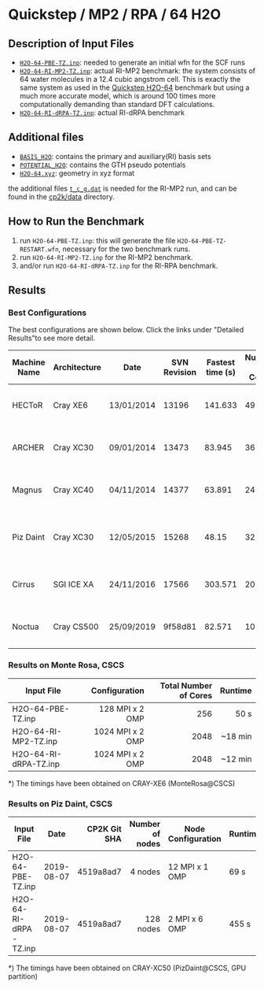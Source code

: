 # Quickstep / MP2 / RPA / 64 H2O

## Description of Input Files

- [`H2O-64-PBE-TZ.inp`](H2O-64-PBE-TZ.inp):
  needed to generate an initial wfn for the SCF runs
- [`H2O-64-RI-MP2-TZ.inp`](H2O-64-RI-MP2-TZ.inp): actual RI-MP2 benchmark:
  the system consists of 64 water molecules in a 12.4 cubic angstrom cell.
  This is exactly the same system as used in the [Quickstep H2O-64](../../QS/H2O-64.inp)
  benchmark but using a much more accurate model, which is around 100 times more
  computationally demanding than standard DFT calculations.
- [`H2O-64-RI-dRPA-TZ.inp`](H2O-64-RI-dRPA-TZ.inp): actual RI-dRPA benchmark

## Additional files

- [`BASIS_H2O`](BASIS_H2O): contains the primary and auxiliary(RI) basis sets
- [`POTENTIAL_H2O`](POTENTIAL_H2O): contains the GTH pseudo potentials
- [`H2O-64.xyz`](H2O-64.xyz): geometry in xyz format

the additional files [`t_c_g.dat`](../../../data/t_c_g.dat) is needed for the
RI-MP2 run, and can be found in the [cp2k/data](../../../data) directory.

## How to Run the Benchmark

1. run `H2O-64-PBE-TZ.inp`: this will generate the file `H2O-64-PBE-TZ-RESTART.wfn`,
   necessary for the two benchmark runs.
1. run `H2O-64-RI-MP2-TZ.inp` for the RI-MP2 benchmark.
1. and/or run `H2O-64-RI-dRPA-TZ.inp` for the RI-RPA benchmark.

## Results

### Best Configurations

The best configurations are shown below.
Click the links under "Detailed Results"to see more detail.

| Machine Name | Architecture | Date       | SVN Revision | Fastest time (s) | Number of Cores | Number of Threads                  | Detailed Results                                                                    |
| ------------ | ------------ | ---------- | ------------ | ---------------- | --------------- | ---------------------------------- | ----------------------------------------------------------------------------------- |
| HECToR       | Cray XE6     | 13/01/2014 | 13196        | 141.633          | 49152           | 8 OMP threads per MPI task         | [hector-h2o-64-ri-mp2](https://www.cp2k.org/performance:hector-h2o-64-ri-mp2)       |
| ARCHER       | Cray XC30    | 09/01/2014 | 13473        | 83.945           | 36864           | 4 OMP threads per MPI task         | [archer-h2o-64-ri-mp2](https://www.cp2k.org/performance:archer-h2o-64-ri-mp2)       |
| Magnus       | Cray XC40    | 04/11/2014 | 14377        | 63.891           | 24576           | 6 OMP threads per MPI task         | [magnus-h2o-64-ri-mp2](https://www.cp2k.org/performance:magnus-h2o-64-ri-mp2)       |
| Piz Daint    | Cray XC30    | 12/05/2015 | 15268        | 48.15            | 32768           | 8 OMP threads per MPI task, no GPU | [piz-daint-h2o-64-ri-mp2](https://www.cp2k.org/performance:piz-daint-h2o-64-ri-mp2) |
| Cirrus       | SGI ICE XA   | 24/11/2016 | 17566        | 303.571          | 2016            | 1 OMP thread per MPI task          | [cirrus-h2o-64-ri-mp2](https://www.cp2k.org/performance:cirrus-h2o-64-ri-mp2)       |
| Noctua       | Cray CS500   | 25/09/2019 | 9f58d81      | 82.571           | 10240           | 2 OMP threads per MPI task         | [noctua-h2o-64-ri-mp2](https://www.cp2k.org/performance:noctua-h2o-64-ri-mp2)       |

### Results on Monte Rosa, CSCS

| Input File            |    Configuration | Total Number of Cores | Runtime |
| --------------------- | ---------------: | --------------------: | ------: |
| H2O-64-PBE-TZ.inp     |  128 MPI x 2 OMP |                   256 |    50 s |
| H2O-64-RI-MP2-TZ.inp  | 1024 MPI x 2 OMP |                  2048 | ~18 min |
| H2O-64-RI-dRPA-TZ.inp | 1024 MPI x 2 OMP |                  2048 | ~12 min |

\*) The timings have been obtained on CRAY-XE6 (MonteRosa@CSCS)

### Results on Piz Daint, CSCS

| Input File            | Date       | CP2K Git SHA | Number of nodes | Node Configuration | Runtime |
| --------------------- | ---------- | -----------: | --------------: | ------------------ | ------- |
| H2O-64-PBE-TZ.inp     | 2019-08-07 |    4519a8ad7 |         4 nodes | 12 MPI x 1 OMP     | 69 s    |
| H2O-64-RI-dRPA-TZ.inp | 2019-08-07 |    4519a8ad7 |       128 nodes | 2 MPI x 6 OMP      | 455 s   |

\*) The timings have been obtained on CRAY-XC50 (PizDaint@CSCS, GPU partition)
